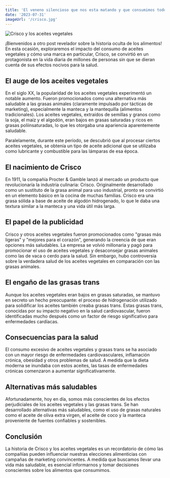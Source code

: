 ```yaml
---
title: 'El veneno silencioso que nos esta matando y que consumimos todos los dias'
date: '2023-07-31'
imageUrl: '/crisco.jpg'
---
```


![Crisco y los aceites vegetales](/crisco.jpg)

¡Bienvenidos a otro post revelador sobre la historia oculta de los alimentos! En esta ocasión, exploraremos el impacto del consumo de aceites vegetales y cómo una marca en particular, Crisco, se convirtió en un protagonista en la vida diaria de millones de personas sin que se dieran cuenta de sus efectos nocivos para la salud.

## El auge de los aceites vegetales

En el siglo XX, la popularidad de los aceites vegetales experimentó un notable aumento. Fueron promocionados como una alternativa más saludable a las grasas animales (claramente impulsado por tácticas de marketing), especialmente la manteca y la mantequilla (alimentos tradicionales). Los aceites vegetales, extraídos de semillas y granos como la soja, el maíz y el algodón, eran bajos en grasas saturadas y ricos en grasas poliinsaturadas, lo que les otorgaba una apariencia aparentemente saludable.

Paralelamente, durante este período, se descubrió que al procesar ciertos aceites vegetales, se obtenía un tipo de aceite adicional que se utilizaba como lubricante y combustible para las lámparas de esa época.

## El nacimiento de Crisco

En 1911, la compañía Procter & Gamble lanzó al mercado un producto que revolucionaría la industria culinaria: Crisco. Originalmente desarrollado como un sustituto de la grasa animal para uso industrial, pronto se convirtió en un elemento básico en la cocina de muchas familias. Crisco era una grasa sólida a base de aceite de algodón hidrogenado, lo que le daba una textura similar a la manteca y una vida útil más larga.

## El papel de la publicidad

Crisco y otros aceites vegetales fueron promocionados como "grasas más ligeras" y "mejores para el corazón", generando la creencia de que eran opciones más saludables. La empresa se volvió millonaria y pagó para promocionar el uso de aceites vegetales y desaconsejar grasas animales como las de vaca o cerdo para la salud. Sin embargo, hubo controversia sobre la verdadera salud de los aceites vegetales en comparación con las grasas animales.

## El engaño de las grasas trans

Aunque los aceites vegetales eran bajos en grasas saturadas, se mantuvo en secreto un hecho preocupante: el proceso de hidrogenación utilizado para solidificar los aceites también creaba grasas trans. Estas grasas trans, conocidas por su impacto negativo en la salud cardiovascular, fueron identificadas mucho después como un factor de riesgo significativo para enfermedades cardíacas.

## Consecuencias para la salud

El consumo excesivo de aceites vegetales y grasas trans se ha asociado con un mayor riesgo de enfermedades cardiovasculares, inflamación crónica, obesidad y otros problemas de salud. A medida que la dieta moderna se inundaba con estos aceites, las tasas de enfermedades crónicas comenzaron a aumentar significativamente.

## Alternativas más saludables

Afortunadamente, hoy en día, somos más conscientes de los efectos perjudiciales de los aceites vegetales y las grasas trans. Se han desarrollado alternativas más saludables, como el uso de grasas naturales como el aceite de oliva extra virgen, el aceite de coco y la manteca proveniente de fuentes confiables y sostenibles.

## Conclusión

La historia de Crisco y los aceites vegetales es un recordatorio de cómo las compañías pueden influenciar nuestras elecciones alimenticias con campañas de marketing convincentes. A medida que buscamos llevar una vida más saludable, es esencial informarnos y tomar decisiones conscientes sobre los alimentos que consumimos.

